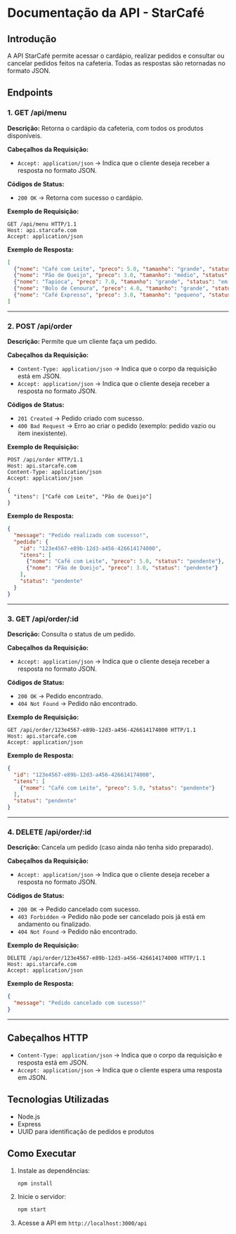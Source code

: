 # Documentação da API - StarCafé

## Introdução
A API StarCafé permite acessar o cardápio, realizar pedidos e consultar ou cancelar pedidos feitos na cafeteria. Todas as respostas são retornadas no formato JSON.

## Endpoints

### 1. GET /api/menu
**Descrição:** Retorna o cardápio da cafeteria, com todos os produtos disponíveis.

**Cabeçalhos da Requisição:**
- `Accept: application/json` → Indica que o cliente deseja receber a resposta no formato JSON.

**Códigos de Status:**
- `200 OK` → Retorna com sucesso o cardápio.

**Exemplo de Requisição:**
```http
GET /api/menu HTTP/1.1
Host: api.starcafe.com
Accept: application/json
```

**Exemplo de Resposta:**
```json
[
  {"nome": "Café com Leite", "preco": 5.0, "tamanho": "grande", "status": "pendente"},
  {"nome": "Pão de Queijo", "preco": 3.0, "tamanho": "médio", "status": "pendente"},
  {"nome": "Tapioca", "preco": 7.0, "tamanho": "grande", "status": "em preparação"},
  {"nome": "Bolo de Cenoura", "preco": 4.0, "tamanho": "grande", "status": "pronto"},
  {"nome": "Café Expresso", "preco": 3.0, "tamanho": "pequeno", "status": "pendente"}
]
```

---

### 2. POST /api/order
**Descrição:** Permite que um cliente faça um pedido.

**Cabeçalhos da Requisição:**
- `Content-Type: application/json` → Indica que o corpo da requisição está em JSON.
- `Accept: application/json` → Indica que o cliente deseja receber a resposta no formato JSON.

**Códigos de Status:**
- `201 Created` → Pedido criado com sucesso.
- `400 Bad Request` → Erro ao criar o pedido (exemplo: pedido vazio ou item inexistente).

**Exemplo de Requisição:**
```http
POST /api/order HTTP/1.1
Host: api.starcafe.com
Content-Type: application/json
Accept: application/json

{
  "itens": ["Café com Leite", "Pão de Queijo"]
}
```

**Exemplo de Resposta:**
```json
{
  "message": "Pedido realizado com sucesso!",
  "pedido": {
    "id": "123e4567-e89b-12d3-a456-426614174000",
    "itens": [
      {"nome": "Café com Leite", "preco": 5.0, "status": "pendente"},
      {"nome": "Pão de Queijo", "preco": 3.0, "status": "pendente"}
    ],
    "status": "pendente"
  }
}
```

---

### 3. GET /api/order/:id
**Descrição:** Consulta o status de um pedido.

**Cabeçalhos da Requisição:**
- `Accept: application/json` → Indica que o cliente deseja receber a resposta no formato JSON.

**Códigos de Status:**
- `200 OK` → Pedido encontrado.
- `404 Not Found` → Pedido não encontrado.

**Exemplo de Requisição:**
```http
GET /api/order/123e4567-e89b-12d3-a456-426614174000 HTTP/1.1
Host: api.starcafe.com
Accept: application/json
```

**Exemplo de Resposta:**
```json
{
  "id": "123e4567-e89b-12d3-a456-426614174000",
  "itens": [
    {"nome": "Café com Leite", "preco": 5.0, "status": "pendente"}
  ],
  "status": "pendente"
}
```

---

### 4. DELETE /api/order/:id
**Descrição:** Cancela um pedido (caso ainda não tenha sido preparado).

**Cabeçalhos da Requisição:**
- `Accept: application/json` → Indica que o cliente deseja receber a resposta no formato JSON.

**Códigos de Status:**
- `200 OK` → Pedido cancelado com sucesso.
- `403 Forbidden` → Pedido não pode ser cancelado pois já está em andamento ou finalizado.
- `404 Not Found` → Pedido não encontrado.

**Exemplo de Requisição:**
```http
DELETE /api/order/123e4567-e89b-12d3-a456-426614174000 HTTP/1.1
Host: api.starcafe.com
Accept: application/json
```

**Exemplo de Resposta:**
```json
{
  "message": "Pedido cancelado com sucesso!"
}
```

---

## Cabeçalhos HTTP
- `Content-Type: application/json` → Indica que o corpo da requisição e resposta está em JSON.
- `Accept: application/json` → Indica que o cliente espera uma resposta em JSON.

## Tecnologias Utilizadas
- Node.js
- Express
- UUID para identificação de pedidos e produtos

## Como Executar
1. Instale as dependências:
   ```sh
   npm install
   ```
2. Inicie o servidor:
   ```sh
   npm start
   ```
3. Acesse a API em `http://localhost:3000/api`
